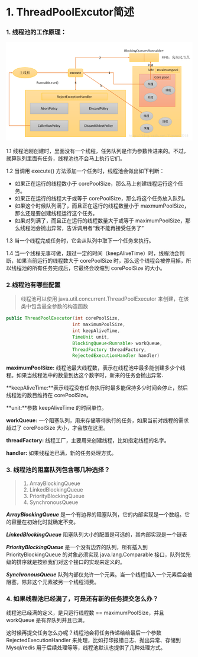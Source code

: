 # 1. ThreadPoolExcutor简述

### 1. 线程池的工作原理：

![threadpoolExecutor][picture]

1.1 线程池刚创建时，里面没有一个线程，任务队列是作为参数传进来的。不过，就算队列里面有任务，线程池也不会马上执行它们。

1.2 当调用 execute() 方法添加一个任务时，线程池会做出如下判断：

   -   如果正在运行的线程数小于 corePoolSize，那么马上创建线程运行这个任务。
   -   如果正在运行的线程大于或等于 corePoolSize，那么将这个任务放入队列。
   -   如果这个时候队列满了，而且正在运行的线程数量小于 maxmumPoolSize，那么还是要创建线程运行这个任务。
   -   如果对列满了，而且正在运行的线程数量大于或等于 maximumPoolSize，那么线程池会抛出异常，告诉调用者“我不能再接受任务了”

1.3 当一个线程完成任务时，它会从队列中取下一个任务来执行。

1.4 当一个线程无事可做，超过一定的时间（keepAliveTime）时，线程池会判断，如果当前运行的线程数大于 corePoolSize 时，那么这个线程会被停用掉，所以线程池的所有任务完成后，它最终会收缩到 corePoolSize 的大小。

### 2.线程池有哪些配置

> 线程池可以使用 java.util.concurrent.ThreadPoolExecutor 来创建，在该类中包含最全参数的构造函数

```java
public ThreadPoolExecutor(int corePoolSize,
                         int maximumPoolSize,
                         int keepAliveTime,
                         TimeUnit unit,
                         BlockingQueue<Runnable> workQueue,
                         ThreadFactory threadFactory,
                         RejectedExecutionHandler handler)
```

**maximumPoolSize:** 线程池最大线程数，表示在线程池中最多能创建多少个线程。如果当线程池中的数量到达这个数字时，新来的任务会抛出异常．

**keepAliveTime:**表示线程没有任务执行时最多能保持多少时间会停止，然后线程池的数目维持在 corePoolSize。

**unit:**参数 keepAliveTime 的时间单位。

**workQueue:** 一个阻塞队列，用来存储等待执行的任务，如果当前对线程的需求超过了 corePoolSize 大小，才会放在这里。

**threadFactory:** 线程工厂，主要用来创建线程，比如指定线程的名字。

**handler:** 如果线程池已满，新的任务处理方式。

### 3. 线程池的阻塞队列包含哪几种选择？

> 1. ArrayBlockingQueue
> 2. LinkedBlockingQueue
> 3. PriorityBlockingQueue
> 4. SynchronousQueue

***ArrayBlockingQueue*** 是一个有边界的阻塞队列，它的内部实现是一个数组。它的容量在初始化时就确定不变。

***LinkedBlockingQueue*** 阻塞队列大小的配置是可选的，其内部实现是一个链表

***PriorityBlockingQueue*** 是一个没有边界的队列，所有插入到 PriorityBlockingQueue 的对象必须实现 java.lang.Comparable 接口，队列优先级的排序就是按照我们对这个接口的实现来定义的。

***SynchronousQueue*** 队列内部仅允许一个元素。当一个线程插入一个元素后会被阻塞，除非这个元素被另一个线程消费。

### 4. 如果线程池已经满了，可是还有新的任务提交怎么办？

线程池已经满的定义，是只运行线程数 == maximumPoolSize，并且 workQueue 是有界队列并且已满。

这时候再提交任务怎么办呢？线程池会将任务传递给给最后一个参数 RejectedExecutionHandler 来处理，比如打印报错日志、抛出异常、存储到 Mysql/redis 用于后续处理等等，线程池默认也提供了几种处理方式。

[picture]: ../img/threadPoolExcutor(1).png

